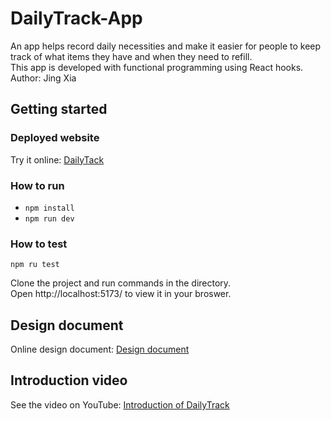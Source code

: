 # DailyTrack-App
An app helps record daily necessities and make it easier for people to keep track of what items they have and when they need to refill.  
This app is developed with functional programming using React hooks.    
Author: Jing Xia


## Getting started
### Deployed website
Try it online: [DailyTack](https://dailytrack-functional.web.app/)  

### How to run
* `npm install`  
* `npm run dev`  

### How to test
`npm ru test`

Clone the project and run commands in the directory.  
Open http://localhost:5173/ to view it in your broswer.

## Design document
Online design document: [Design document](https://docs.google.com/document/d/1rEiOIVWCqxiEGwF3uWYWnPBqwJgoAN26t8y2oIJMai0/edit?usp=sharing)
  
## Introduction video
See the video on YouTube: [Introduction of DailyTrack](https://youtu.be/s78c-bGO4DM)